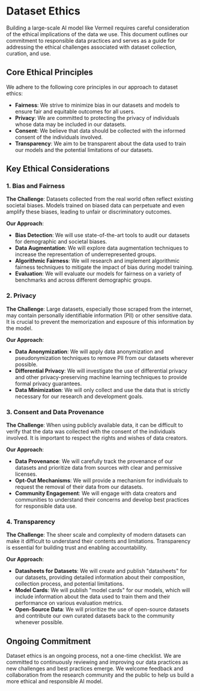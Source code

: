 # Dataset Ethics

Building a large-scale AI model like Vermeil requires careful consideration of the ethical implications of the data we use. This document outlines our commitment to responsible data practices and serves as a guide for addressing the ethical challenges associated with dataset collection, curation, and use.

## Core Ethical Principles

We adhere to the following core principles in our approach to dataset ethics:

-   **Fairness**: We strive to minimize bias in our datasets and models to ensure fair and equitable outcomes for all users.
-   **Privacy**: We are committed to protecting the privacy of individuals whose data may be included in our datasets.
-   **Consent**: We believe that data should be collected with the informed consent of the individuals involved.
-   **Transparency**: We aim to be transparent about the data used to train our models and the potential limitations of our datasets.

## Key Ethical Considerations

### 1. Bias and Fairness

**The Challenge**: Datasets collected from the real world often reflect existing societal biases. Models trained on biased data can perpetuate and even amplify these biases, leading to unfair or discriminatory outcomes.

**Our Approach**:
-   **Bias Detection**: We will use state-of-the-art tools to audit our datasets for demographic and societal biases.
-   **Data Augmentation**: We will explore data augmentation techniques to increase the representation of underrepresented groups.
-   **Algorithmic Fairness**: We will research and implement algorithmic fairness techniques to mitigate the impact of bias during model training.
-   **Evaluation**: We will evaluate our models for fairness on a variety of benchmarks and across different demographic groups.

### 2. Privacy

**The Challenge**: Large datasets, especially those scraped from the internet, may contain personally identifiable information (PII) or other sensitive data. It is crucial to prevent the memorization and exposure of this information by the model.

**Our Approach**:
-   **Data Anonymization**: We will apply data anonymization and pseudonymization techniques to remove PII from our datasets wherever possible.
-   **Differential Privacy**: We will investigate the use of differential privacy and other privacy-preserving machine learning techniques to provide formal privacy guarantees.
-   **Data Minimization**: We will only collect and use the data that is strictly necessary for our research and development goals.

### 3. Consent and Data Provenance

**The Challenge**: When using publicly available data, it can be difficult to verify that the data was collected with the consent of the individuals involved. It is important to respect the rights and wishes of data creators.

**Our Approach**:
-   **Data Provenance**: We will carefully track the provenance of our datasets and prioritize data from sources with clear and permissive licenses.
-   **Opt-Out Mechanisms**: We will provide a mechanism for individuals to request the removal of their data from our datasets.
-   **Community Engagement**: We will engage with data creators and communities to understand their concerns and develop best practices for responsible data use.

### 4. Transparency

**The Challenge**: The sheer scale and complexity of modern datasets can make it difficult to understand their contents and limitations. Transparency is essential for building trust and enabling accountability.

**Our Approach**:
-   **Datasheets for Datasets**: We will create and publish "datasheets" for our datasets, providing detailed information about their composition, collection process, and potential limitations.
-   **Model Cards**: We will publish "model cards" for our models, which will include information about the data used to train them and their performance on various evaluation metrics.
-   **Open-Source Data**: We will prioritize the use of open-source datasets and contribute our own curated datasets back to the community whenever possible.

## Ongoing Commitment

Dataset ethics is an ongoing process, not a one-time checklist. We are committed to continuously reviewing and improving our data practices as new challenges and best practices emerge. We welcome feedback and collaboration from the research community and the public to help us build a more ethical and responsible AI model.
